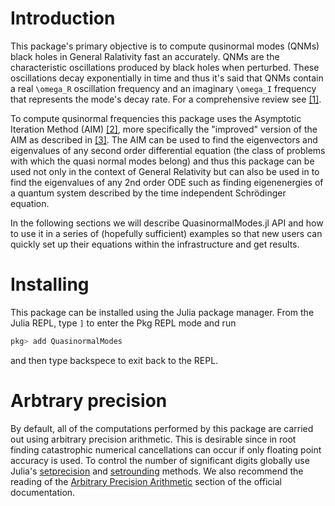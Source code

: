 # Introduction

This package's primary objective is to compute qusinormal modes (QNMs) black holes in General Ralativity fast an accurately. QNMs are the characteristic oscillations produced by black holes when perturbed. These oscillations decay exponentially in time and thus it's said that QNMs contain a real ``\omega_R`` oscillation frequency and an imaginary ``\omega_I`` frequency that represents the mode's decay rate. For a comprehensive review see [[1]](https://arxiv.org/abs/0905.2975).

To compute qusinormal frequencies this package uses the Asymptotic Iteration Method (AIM) [[2]](https://arxiv.org/abs/math-ph/0309066v1), more specifically the "improved" version of the AIM as described in [[3]](https://arxiv.org/abs/1111.5024). The AIM can be used to find the eigenvectors and eigenvalues of any second order differential equation (the class of problems with which the quasi normal modes belong) and thus this package can be used not only in the context of General Relativity but can also be used in to find the eigenvalues of any 2nd order ODE such as finding eigenenergies  of a quantum system described by the time independent Schrödinger equation.

In the following sections we will describe QuasinormalModes.jl API and how to use it in a series of (hopefully sufficient) examples so that new users can quickly set up their equations within the infrastructure and get results.

# Installing

This package can be installed using the Julia package manager. From the Julia REPL, type `]` to enter the Pkg REPL mode and run

```julia
pkg> add QuasinormalModes
```
and then type backspece to exit back to the REPL.

# Arbtrary precision
By default, all of the computations performed by this package are carried out using arbitrary precision arithmetic. This is desirable since in root finding catastrophic numerical cancellations can occur if only floating point accuracy is used. To control the number of significant digits globally use Julia's [setprecision](https://docs.julialang.org/en/v1/base/numbers/#Base.MPFR.setprecision) and [setrounding](https://docs.julialang.org/en/v1/base/numbers/#Base.Rounding.setrounding-Tuple{Type,Any}) methods. We also recommend the reading of the [Arbitrary Precision Arithmetic](https://docs.julialang.org/en/v1/manual/integers-and-floating-point-numbers/#Arbitrary-Precision-Arithmetic) section of the official documentation.
